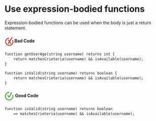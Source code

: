 # Use expression-bodied functions

Expression-bodied functions can be used when the body is just a return statement.

<h4><img align="center" height="30" src="../img/BadCode.png"> Bad Code</h4>

```bal
function getUserAge(string username) returns int {
    return matchesCrieteria(username) && isAvailable(username);
}
```

```bal
function isValid(string username) returns boolean {
    return matchesCrieteria(username) && isAvailable(username);
}
```

<h4><img align="center" height="30" src="../img/GoodCode.png"> Good Code</h4>

```bal
function isValid(string username) returns boolean 
    => matchesCrieteria(username) && isAvailable(username);
```